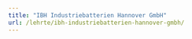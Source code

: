 ```yaml
---
title: "IBH Industriebatterien Hannover GmbH"
url: /lehrte/ibh-industriebatterien-hannover-gmbh/
---
```

